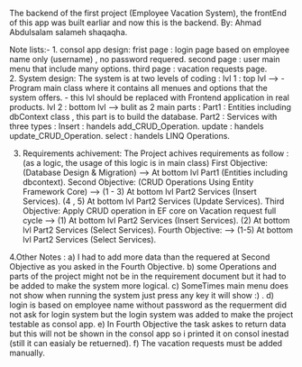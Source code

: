 The backend of the first project (Employee Vacation System), the frontEnd of this app was built earliar and now this is the backend. 
By: Ahmad Abdulsalam salameh shaqaqha.
 
 Note lists:-
    1. consol app design: 
                     frist page  :  login page based on employee name only (username) , no password requered.
                     second page :  user main menu that  include many options.
                     third page  :  vacation requests page.                    
    2. System design: 
              The system is at two levels of coding :
                           lvl 1 : top lvl --> - Program main class where it contains all menues and options that the system offers.
                                               - this lvl should be replaced with Frontend application in real products.
                           lvl 2 : bottom lvl --> bulit as 2 main parts :
                                                                  Part1 : Entities including dbContext class , this part is to build the database.
                                                                  Part2 : Services with three types :
                                                                                                      Insert : handels add_CRUD_Operation.
                                                                                                      update : handels update_CRUD_Operation.
                                                                                                      select : handels LINQ Operations.
                                                                                                      
3. Requirements achivement: 
            The Project achives requirements as follow : (as a logic, the usage of this logic is in main class)
                        First Objective: (Database Design & Migration)                                   --> At bottom lvl Part1 (Entities including dbcontext).
                        Second Objective: (CRUD Operations Using Entity Framework Core)                  --> (1 - 3) At bottom lvl Part2 Services (Insert Services).
                                                                                                             (4 , 5) At bottom lvl Part2 Services (Update Services).
                        Third Objective: Apply CRUD operation in EF core on Vacation request full cycle  --> (1) At bottom lvl Part2 Services (Insert Services).
                                                                                                             (2) At bottom lvl Part2 Services (Select Services).
                        Fourth Objective:                                                                --> (1-5) At bottom lvl Part2 Services (Select Services).


4.Other Notes :
    a) I had to add more data than the requered at Second Objective as you asked in the Fourth Objective.
    b) some Operations  and parts of the project might not be in the requirement document but it had to be added to make the system more logical.
    c) SomeTimes main menu does not show when running the system just press any key it will show :) .
    d) login is based  on  employee name  without password as the  requerment did not ask for login system but the login system was added to make the project  testable as consol app.
    e) In Fourth Objective the task askes to return data but this will not be shown in the consol app so i printed it on consol inestad (still it can easialy be retuerned).
    f) The vacation requests must be added manually.
